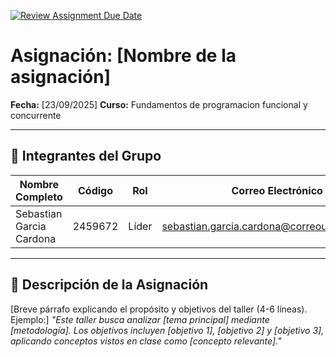 [![Review Assignment Due Date](https://classroom.github.com/assets/deadline-readme-button-22041afd0340ce965d47ae6ef1cefeee28c7c493a6346c4f15d667ab976d596c.svg)](https://classroom.github.com/a/lEw1Qm1j)
# Asignación: [Nombre de la asignación]

**Fecha:** [23/09/2025]
**Curso:** Fundamentos de programacion funcional y concurrente

---

## 👥 Integrantes del Grupo

|      Nombre Completo    |  Código | Rol   |           Correo Electrónico             |
| ----------------------- | ------- | ------| ---------------------------------------- |
| Sebastian Garcia Cardona| 2459672 | Líder | sebastian.garcia.cardona@correounivalle.edu.co |


---

## 📌 Descripción de la Asignación

[Breve párrafo explicando el propósito y objetivos del taller (4-6 líneas). Ejemplo:]
_"Este taller busca analizar [tema principal] mediante [metodología]. Los objetivos incluyen [objetivo 1], [objetivo 2] y [objetivo 3], aplicando conceptos vistos en clase como [concepto relevante]."_
